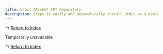 ```yaml
---
title: Urbit AArch64 APT Repository
description: Steps to easily and automatically install Urbit as a debian package 
---
```


↰ [Return to Index](index.md)

Temporarily unavailable

↰ [Return to Index](index.md)
